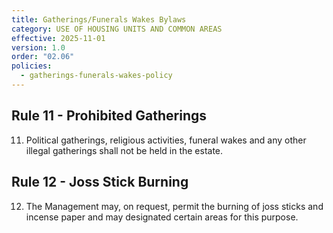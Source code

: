 ```yaml
---
title: Gatherings/Funerals Wakes Bylaws
category: USE OF HOUSING UNITS AND COMMON AREAS
effective: 2025-11-01
version: 1.0
order: "02.06"
policies:
  - gatherings-funerals-wakes-policy
---
```


## Rule 11 - Prohibited Gatherings

11) Political gatherings, religious activities, funeral wakes and any other illegal gatherings shall not be held in the estate.

## Rule 12 - Joss Stick Burning

12) The Management may, on request, permit the burning of joss sticks and incense paper and may designated certain areas for this purpose.
